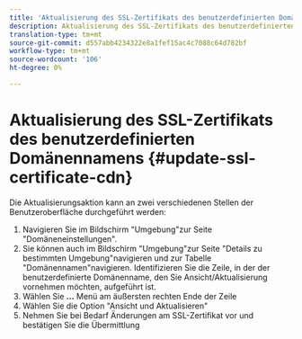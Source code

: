 ```yaml
---
title: 'Aktualisierung des SSL-Zertifikats des benutzerdefinierten Domänennamens '
description: Aktualisierung des SSL-Zertifikats des benutzerdefinierten Domänennamens
translation-type: tm+mt
source-git-commit: d557abb4234322e8a1fef15ac4c7088c64d782bf
workflow-type: tm+mt
source-wordcount: '106'
ht-degree: 0%

---
```


# Aktualisierung des SSL-Zertifikats des benutzerdefinierten Domänennamens {#update-ssl-certificate-cdn}

Die Aktualisierungsaktion kann an zwei verschiedenen Stellen der Benutzeroberfläche durchgeführt werden:

1. Navigieren Sie im Bildschirm &quot;Umgebung&quot;zur Seite &quot;Domäneneinstellungen&quot;.
1. Sie können auch im Bildschirm &quot;Umgebung&quot;zur Seite &quot;Details zu bestimmten Umgebung&quot;navigieren und zur Tabelle &quot;Domänennamen&quot;navigieren.
Identifizieren Sie die Zeile, in der der benutzerdefinierte Domänenname, den Sie Ansicht/Aktualisierung vornehmen möchten, aufgeführt ist.
1. Wählen Sie **...** Menü am äußersten rechten Ende der Zeile
1. Wählen Sie die Option &quot;Ansicht und Aktualisieren&quot;
1. Nehmen Sie bei Bedarf Änderungen am SSL-Zertifikat vor und bestätigen Sie die Übermittlung
